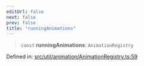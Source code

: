 ```yaml
---
editUrl: false
next: false
prev: false
title: "runningAnimations"
---
```


> `const` **runningAnimations**: `AnimationRegistry`

Defined in: [src/util/animation/AnimationRegistry.ts:59](https://github.com/fabricjs/fabric.js/blob/9a792f4b7b8031f02ec7ea4ce8c99f810e45cfec/src/util/animation/AnimationRegistry.ts#L59)
